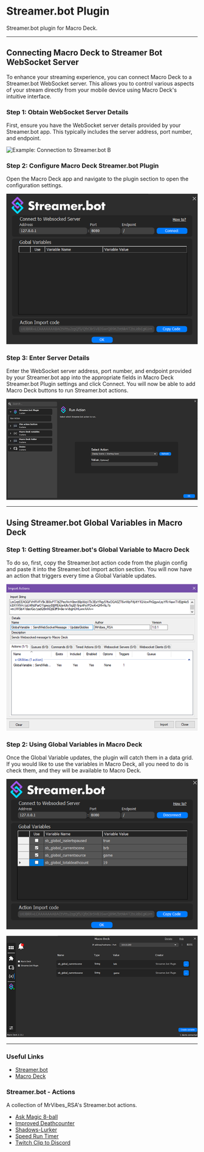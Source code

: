 # Streamer.bot Plugin
Streamer.bot plugin for Macro Deck.

---

## Connecting Macro Deck to Streamer Bot WebSocket Server

To enhance your streaming experience, you can connect Macro Deck to a Streamer.bot WebSocket server. This allows you to control various aspects of your stream directly from your mobile device using Macro Deck's intuitive interface.

### Step 1: Obtain WebSocket Server Details

First, ensure you have the WebSocket server details provided by your Streamer.bot app. This typically includes the server address, port number, and endpoint.

![Example: Connection to Streamer.bot B](images/Connection_to_Streamer.bot_B.png)

### Step 2: Configure Macro Deck Streamer.bot Plugin

Open the Macro Deck app and navigate to the plugin section to open the configuration settings.

![Example: Connection to Streamer.bot A](images/Connection_to_Streamer.bot_A.png)

### Step 3: Enter Server Details

Enter the WebSocket server address, port number, and endpoint provided by your Streamer.bot app into the appropriate fields in Macro Deck Streamer.bot Plugin settings and click Connect. You will now be able to add Macro Deck buttons to run Streamer.bot actions.

![Example: Streamer.bot Actions](images/Streamer.bot_Actions.png)

---

## Using Streamer.bot Global Variables in Macro Deck

### Step 1: Getting Streamer.bot's Global Variable to Macro Deck

To do so, first, copy the Streamer.bot action code from the plugin config and paste it into the Streamer.bot import action section. You will now have an action that triggers every time a Global Variable updates.

![Example: Import Code](images/Import_Code.png)

### Step 2: Using Global Variables in Macro Deck

Once the Global Variable updates, the plugin will catch them in a data grid. If you would like to use the variables in Macro Deck, all you need to do is check them, and they will be available to Macro Deck.

![Example: Globals Data Grid](images/Globals_Data_Grid.png)

![Example: Macro Deck Variables](images/Macro_Deck_Variables.png)

---


### Useful Links
- [Streamer.bot](https://streamer.bot/)
- [Macro Deck](https://macrodeck.org/)

### Streamer.bot - Actions
A collection of MrVibes_RSA's Streamer.bot actions.

- [Ask Magic 8-ball](Magic-8-ball/README.md)
- [Improved Deathcounter](Improved-Deathcounter/README.md)
- [Shadows-Lurker](Shadows-Lurker/README.md)
- [Speed Run Timer](Speed-Run-Timer/README.md)
- [Twitch Clip to Discord](Clip-To-Discord/README.md)
